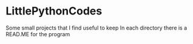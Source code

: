 # LittlePythonCodes

 Some small projects that I find useful to keep
In each directory there is a READ.ME for the program